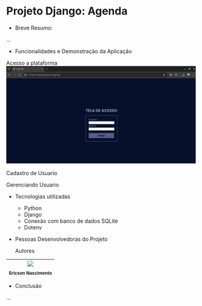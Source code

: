 # Projeto Django: Agenda

* Breve Resumo:

...

* Funcionalidades e Demonstração da Aplicação

Acesso a plataforma
![alt text](<Screenshot from 2024-10-17 12-19-43.png>)


Cadastro de Usuario


Gerenciando Usuario



* Tecnologias utilizadas

  * Python
  * Django
  * Conexão com banco de dados SQLite
  * Dotenv
    
* Pessoas Desenvolvedoras do Projeto

  Autores

| [<img loading="lazy" src="https://avatars.githubusercontent.com/u/9308189?v=4" width=115><br><sub>Ericson Nascimento</sub>](https://github.com/ericsonnascimento) |
| :---: |

* Conclusão

...
